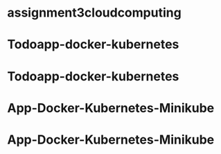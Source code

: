 # assignment3cloudcomputing
# Todoapp-docker-kubernetes
# Todoapp-docker-kubernetes
# App-Docker-Kubernetes-Minikube
# App-Docker-Kubernetes-Minikube

